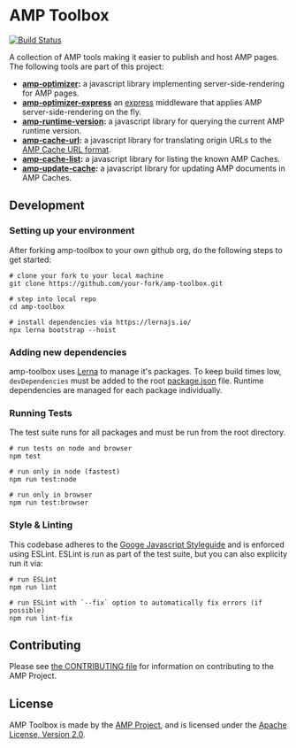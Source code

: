 <!---
Copyright 2015 The AMP HTML Authors. All Rights Reserved.

Licensed under the Apache License, Version 2.0 (the "License");
you may not use this file except in compliance with the License.
You may obtain a copy of the License at

      http://www.apache.org/licenses/LICENSE-2.0

Unless required by applicable law or agreed to in writing, software
distributed under the License is distributed on an "AS-IS" BASIS,
WITHOUT WARRANTIES OR CONDITIONS OF ANY KIND, either express or implied.
See the License for the specific language governing permissions and
limitations under the License.
-->

# AMP Toolbox

[![Build Status](https://travis-ci.org/ampproject/amp-toolbox.svg?branch=master)](https://travis-ci.org/ampproject/amp-toolbox)

A collection of AMP tools making it easier to publish and host AMP pages. The following tools are part of this project:

- **[amp-optimizer](./optimizer):** a javascript library implementing server-side-rendering for AMP pages.
- **[amp-optimizer-express](./optimizer-express)** an [express](http://expressjs.com/) middleware that applies AMP server-side-rendering on the fly.
- **[amp-runtime-version](./runtime-version):** a javascript library for querying the current AMP runtime version.
- **[amp-cache-url](./cache-url):** a javascript library for translating origin URLs to the [AMP Cache URL format](https://developers.google.com/amp/cache/overview).
- **[amp-cache-list](./cache-list):** a javascript library for listing the known AMP Caches.
- **[amp-update-cache](./update-cache):** a javascript library for updating AMP documents in AMP Caches.

## Development

### Setting up your environment

After forking amp-toolbox to your own github org, do the following steps to get started:

```
# clone your fork to your local machine
git clone https://github.com/your-fork/amp-toolbox.git

# step into local repo
cd amp-toolbox

# install dependencies via https://lernajs.io/
npx lerna bootstrap --hoist
```

### Adding new dependencies

amp-toolbox uses [Lerna](https://lernajs.io/) to manage it's packages. To keep build times low, `devDependencies` must be added to the root [package.json](package.json) file. Runtime dependencies are managed for each package individually.

### Running Tests

The test suite runs for all packages and must be run from the root directory.

```
# run tests on node and browser
npm test

# run only in node (fastest)
npm run test:node

# run only in browser
npm run test:browser
```

### Style & Linting

This codebase adheres to the [Googe Javascript Styleguide](https://google.github.io/styleguide/jsguide.html) and is enforced using ESLint. ESLint is run as part of the test suite, but you can also explicity run it via:

```
# run ESLint
npm run lint

# run ESLint with `--fix` option to automatically fix errors (if possible)
npm run lint-fix
```

## Contributing

Please see [the CONTRIBUTING file](CONTRIBUTING.md) for information on contributing to the AMP Project.

## License

AMP Toolbox is made by the [AMP Project](https://www.ampproject.org/), and is licensed under the [Apache License, Version 2.0](./LICENSE).
